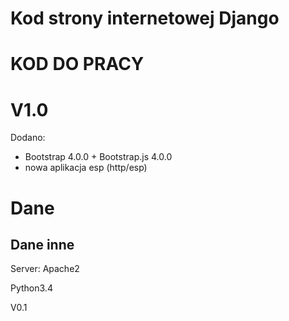 # Kod strony internetowej Django 

# KOD DO PRACY


# V1.0
Dodano:
* Bootstrap 4.0.0 + Bootstrap.js 4.0.0
* nowa aplikacja esp (http/esp)



# Dane
## Dane inne
Server: Apache2 

Python3.4

V0.1
